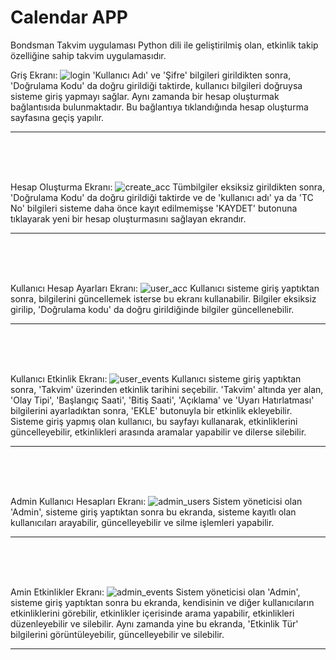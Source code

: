 # Calendar APP
Bondsman Takvim uygulaması Python dili ile geliştirilmiş olan, etkinlik takip özelliğine sahip takvim uygulamasıdır.


Griş Ekranı:
![login](https://user-images.githubusercontent.com/77399565/235539798-e714814f-2ecf-40ac-8e9a-c47a91772d38.png)
'Kullanıcı Adı' ve 'Şifre' bilgileri girildikten sonra, 'Doğrulama Kodu' da doğru girildiği taktirde, kullanıcı bilgileri doğruysa sisteme giriş yapmayı sağlar. Aynı zamanda bir hesap oluşturmak bağlantısıda bulunmaktadır. Bu bağlantıya tıklandığında hesap oluşturma sayfasına geçiş yapılır. <hr><br><br><br>


Hesap Oluşturma Ekranı:
![create_acc](https://user-images.githubusercontent.com/77399565/235539797-a8e9bce0-cdae-48cc-88e4-66c27ddb6c15.png)
Tümbilgiler eksiksiz girildikten sonra, 'Doğrulama Kodu' da doğru girildiği taktirde ve de 'kullanıcı adı' ya da 'TC No' bilgileri sisteme daha önce kayıt edilmemişse 'KAYDET' butonuna tıklayarak yeni bir hesap oluşturmasını sağlayan ekrandır. <hr><br><br><br>

Kullanıcı Hesap Ayarları Ekranı:
![user_acc](https://user-images.githubusercontent.com/77399565/235539800-5aa1ef38-de4c-4e1f-a8a4-38ec4124b066.png)
Kullanıcı sisteme giriş yaptıktan sonra, bilgilerini güncellemek isterse bu ekranı kullanabilir. Bilgiler eksiksiz girilip, 'Doğrulama kodu' da doğru girildiğinde bilgiler güncellenebilir. <hr><br><br><br>

Kullanıcı Etkinlik Ekranı:
![user_events](https://user-images.githubusercontent.com/77399565/235539803-43e4d16c-7e2e-495a-b166-d600be7d8861.png)
Kullanıcı sisteme giriş yaptıktan sonra, 'Takvim' üzerinden etkinlik tarihini seçebilir. 'Takvim' altında yer alan, 'Olay Tipi', 'Başlangıç Saati', 'Bitiş Saati', 'Açıklama' ve 'Uyarı Hatırlatması' bilgilerini ayarladıktan sonra, 'EKLE' butonuyla bir etkinlik ekleyebilir. Sisteme giriş yapmış olan kullanıcı, bu sayfayı kullanarak, etkinliklerini güncelleyebilir, etkinlikleri arasında aramalar yapabilir ve dilerse silebilir. <hr><br><br><br>

Admin Kullanıcı Hesapları Ekranı:
![admin_users](https://user-images.githubusercontent.com/77399565/235539794-3d49ecf2-c24d-4a3b-9e3b-f5a92e37c5be.png)
Sistem yöneticisi olan 'Admin', sisteme giriş yaptıktan sonra bu ekranda, sisteme kayıtlı olan kullanıcıları arayabilir, güncelleyebilir ve silme işlemleri yapabilir. <hr><br><br><br>

Amin Etkinlikler Ekranı:
![admin_events](https://user-images.githubusercontent.com/77399565/235539790-012e83a4-8567-4f79-8d79-00aea5ec9bac.png)
Sistem yöneticisi olan 'Admin', sisteme giriş yaptıktan sonra bu ekranda, kendisinin ve diğer kullanıcıların etkinliklerini görebilir, etkinlikler içerisinde arama yapabilir, etkinlikleri düzenleyebilir ve silebilir. Aynı zamanda yine bu ekranda, 'Etkinlik Tür' bilgilerini görüntüleyebilir, güncelleyebilir ve silebilir. <hr><br><br><br>